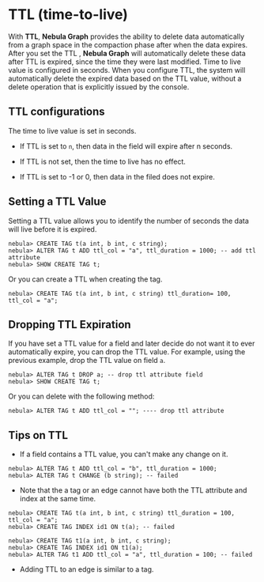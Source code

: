 # TTL (time-to-live)

With **TTL**, **Nebula Graph** provides the ability to delete data automatically from a graph space in the compaction phase after when the data expires. After you set the TTL , **Nebula Graph** will automatically delete these data after TTL is expired, since the time they were last modified. Time to live value is configured in seconds. When you configure TTL, the system will automatically delete the expired data based on the TTL value, without a delete operation that is explicitly issued by the console.

## TTL configurations

The time to live value is set in seconds.

- If TTL is set to `n`, then data in the field will expire after n seconds.

- If TTL is not set, then the time to live has no effect.

- If TTL is set to -1 or 0, then data in the filed does not expire.

## Setting a TTL Value

Setting a TTL value allows you to identify the number of seconds the data will live before it is expired.

```ngql
nebula> CREATE TAG t(a int, b int, c string);
nebula> ALTER TAG t ADD ttl_col = "a", ttl_duration = 1000; -- add ttl attribute
nebula> SHOW CREATE TAG t;
```

Or you can create a TTL when creating the tag.

```ngql
nebula> CREATE TAG t(a int, b int, c string) ttl_duration= 100, ttl_col = "a";
```

## Dropping TTL Expiration

If you have set a TTL value for a field and later decide do not want it to ever automatically expire, you can drop the TTL value. For example, using the previous example, drop the TTL value on field `a`.

```ngql
nebula> ALTER TAG t DROP a; -- drop ttl attribute field
nebula> SHOW CREATE TAG t;
```

Or you can delete with the following method:

```ngql
nebula> ALTER TAG t ADD ttl_col = ""; ---- drop ttl attribute
```

## Tips on TTL

- If a field contains a TTL value, you can't make any change on it.

``` ngql
nebula> ALTER TAG t ADD ttl_col = "b", ttl_duration = 1000;
nebula> ALTER TAG t CHANGE (b string); -- failed
```

- Note that the a tag or an edge cannot have both the TTL attribute and index at the same time.

``` ngql
nebula> CREATE TAG t(a int, b int, c string) ttl_duration = 100, ttl_col = "a";
nebula> CREATE TAG INDEX id1 ON t(a); -- failed
```

```ngql
nebula> CREATE TAG t1(a int, b int, c string);
nebula> CREATE TAG INDEX id1 ON t1(a);
nebula> ALTER TAG t1 ADD ttl_col = "a", ttl_duration = 100; -- failed
```

- Adding TTL to an edge is similar to a tag.
